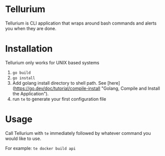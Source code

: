 # Tellurium

Tellurium is CLI application that wraps around bash commands and alerts you when they are done.

# Installation

Tellurium only works for UNIX based systems

1. `go build`
2. `go install`
3. Add golang install directory to shell path. See [here] (https://go.dev/doc/tutorial/compile-install "Golang, Compile and Install the Application").
4. run `te` to generate your first configuration file 

# Usage



Call Tellurium with `te` immediately followed by whatever command you would like to use. 

For example: `te docker build api`


